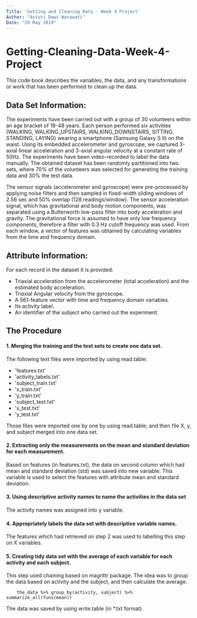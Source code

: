 ```yaml
---
Title: 'Getting and Cleaning Data - Week 4 Project'
Author: "Astuti Dewi Warawati"
Date: "29 May 2019"
---
```


# Getting-Cleaning-Data-Week-4-Project

This code book describes the variables, the data, and any transformations or work that has been performed to clean up the data.

## Data Set Information:

The experiments have been carried out with a group of 30 volunteers within an age bracket of 19-48 years. Each person performed six activities (WALKING, WALKING_UPSTAIRS, WALKING_DOWNSTAIRS, SITTING, STANDING, LAYING) wearing a smartphone (Samsung Galaxy S II) on the waist. Using its embedded accelerometer and gyroscope, we captured 3-axial linear acceleration and 3-axial angular velocity at a constant rate of 50Hz. The experiments have been video-recorded to label the data manually. The obtained dataset has been randomly partitioned into two sets, where 70% of the volunteers was selected for generating the training data and 30% the test data. 

The sensor signals (accelerometer and gyroscope) were pre-processed by applying noise filters and then sampled in fixed-width sliding windows of 2.56 sec and 50% overlap (128 readings/window). The sensor acceleration signal, which has gravitational and body motion components, was separated using a Butterworth low-pass filter into body acceleration and gravity. The gravitational force is assumed to have only low frequency components, therefore a filter with 0.3 Hz cutoff frequency was used. From each window, a vector of features was obtained by calculating variables from the time and frequency domain.

## Attribute Information:
For each record in the dataset it is provided: 
- Triaxial acceleration from the accelerometer (total acceleration) and the estimated body acceleration. 
- Triaxial Angular velocity from the gyroscope. 
- A 561-feature vector with time and frequency domain variables. 
- Its activity label. 
- An identifier of the subject who carried out the experiment.

## The Procedure
#### 1. Merging the training and the test sets to create one data set.
The following text files were imported by using read.table:
- 'features.txt'
- 'activity_labels.txt'
- 'subject_train.txt'
- 'x_train.txt'
- 'y_train.txt'
- 'subject_test.txt'
- 'x_test.txt'
- 'y_test.txt'

Those files were imported one by one by using read.table; and then file X, y, and subject merged into one data set.

#### 2. Extracting only the measurements on the mean and standard deviation for each measurement.
Based on features (in features.txt), the data on second column which had mean and standard deviation (std) was saved into new variable. This variable is used to select the features with attribute mean and standard deviation.

#### 3. Using descriptive activity names to name the activities in the data set
The activity names was assigned into y variable.

#### 4. Appropriately labels the data set with descriptive variable names.
The features which had retrieved on step 2 was used to labelling this step on X variables.

#### 5. Creating tidy data set with the average of each variable for each activity and each subject.
This step used chaining based on magrittr package. The idea was to group the data based on activity and the subject, and then calculate the average.
```
    the_data %>% group_by(activity, subject) %>% summarize_all(funs(mean)) 
```
The data was saved by using write.table (in *.txt format). 
